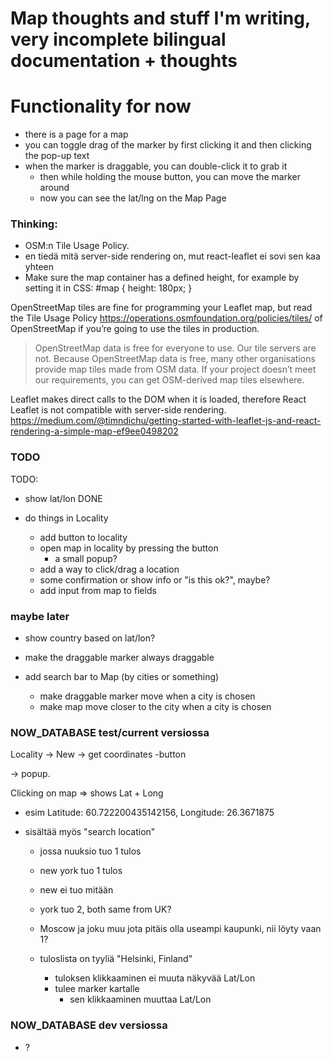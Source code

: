 # Map thoughts and stuff I'm writing, very incomplete bilingual documentation + thoughts

# Functionality for now

- there is a page for a map
- you can toggle drag of the marker by first clicking it and then clicking the pop-up text
- when the marker is draggable, you can double-click it to grab it
  - then while holding the mouse button, you can move the marker around
  - now you can see the lat/lng on the Map Page

### Thinking:
- OSM:n Tile Usage Policy.
- en tiedä mitä server-side rendering on, mut react-leaflet ei sovi sen kaa yhteen
- Make sure the map container has a defined height, for example by setting it in CSS: #map { height: 180px; }

OpenStreetMap tiles are fine for programming your Leaflet map, but read the Tile Usage Policy https://operations.osmfoundation.org/policies/tiles/ of OpenStreetMap if you’re going to use the tiles in production.

> OpenStreetMap data is free for everyone to use. Our tile servers are not.
> Because OpenStreetMap data is free, many other organisations provide map tiles made from OSM data. If your project doesn’t meet our requirements, you can get OSM-derived map tiles elsewhere.

Leaflet makes direct calls to the DOM when it is loaded, therefore React Leaflet is not compatible with server-side rendering.
     https://medium.com/@timndichu/getting-started-with-leaflet-js-and-react-rendering-a-simple-map-ef9ee0498202


### TODO
 TODO:
  - show lat/lon DONE

  - do things in Locality
    - add button to locality
    - open map in locality by pressing the button
      - a small popup?
    - add a way to click/drag a location
    - some confirmation or show info or "is this ok?", maybe?
    - add input from map to fields

  
### maybe later
  - show country based on lat/lon?
  - make the draggable marker always draggable
  
  - add search bar to Map (by cities or something)
    - make draggable marker move when a city is chosen
    - make map move closer to the city when a city is chosen

### NOW_DATABASE test/current versiossa

Locality -> New -> get coordinates -button

-> popup.

Clicking on map => shows Lat + Long
  - esim Latitude: 60.722200435142156, Longitude: 26.3671875

- sisältää myös "search location"
    - jossa nuuksio tuo 1 tulos
    - new york tuo 1 tulos
    - new ei tuo mitään
    - york tuo 2, both same from UK?
    - Moscow ja joku muu jota pitäis olla useampi kaupunki, nii löyty vaan 1?

  - tuloslista on tyyliä "Helsinki, Finland"
    - tuloksen klikkaaminen ei muuta näkyvää Lat/Lon
    - tulee marker kartalle
        - sen klikkaaminen muuttaa Lat/Lon
  

### NOW_DATABASE dev versiossa
- ?

